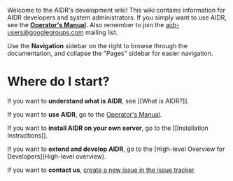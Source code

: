 Welcome to the AIDR's development wiki! This wiki contains information for AIDR developers and system administrators. If you simply want to use AIDR, see the **[Operator's Manual](http://en.flossmanuals.net/aidr/).** Also remember to join the [aidr-users@googlegroups.com](https://groups.google.com/forum/#!forum/aidr-users) mailing list.

Use the **Navigation** sidebar on the right to browse through the documentation, and collapse the "Pages" sidebar for easier navigation.

# Where do I start?

If you want to **understand what is AIDR**, see [[What is AIDR?]].

If you want to **use AIDR**, go to the [Operator's Manual](http://en.flossmanuals.net/aidr/).

If you want to **install AIDR on your own server**, go to the [[Installation Instructions]].

If you want to **extend and develop AIDR**, go to the [High-level Overview for Developers](High-level overview).

If you want to **contact us**, [create a new issue in the issue tracker](https://github.com/qcri-social/AIDR/issues).